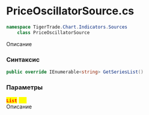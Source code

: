 
# PriceOscillatorSource.cs
```csharp
namespace TigerTrade.Chart.Indicators.Sources  
    class PriceOscillatorSource
```

Описание

### Синтаксис
```csharp
public override IEnumerable<string> GetSeriesList()
```

### Параметры
<mark style="color:red;">**`List`**</mark> <mark style="color:yellow;">`new`</mark>  
 Описание  
  

                    
                    